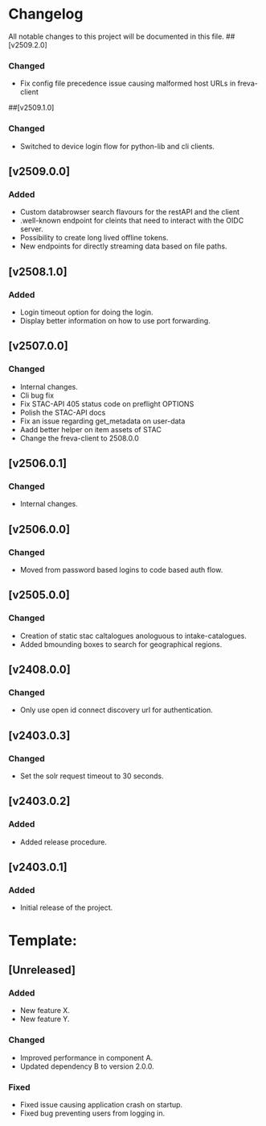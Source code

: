 # Changelog

All notable changes to this project will be documented in this file.
##[v2509.2.0]
### Changed
- Fix config file precedence issue causing malformed host URLs in freva-client

##[v2509.1.0]
### Changed
- Switched to device login flow for python-lib and cli clients.

## [v2509.0.0]
### Added
- Custom databrowser search flavours for the restAPI and the client
- .well-known endpoint for cleints that need to interact with the OIDC server.
- Possibility to create long lived offline tokens.
- New endpoints for directly streaming data based on file paths.

## [v2508.1.0]
### Added
 - Login timeout option for doing the login.
 - Display better information on how to use port forwarding.

## [v2507.0.0]
### Changed
 - Internal changes.
 - Cli bug fix
 - Fix STAC-API 405 status code on preflight OPTIONS
 - Polish the STAC-API docs
 - Fix an issue regarding get_metadata on user-data
 - Aadd better helper on item assets of STAC
 - Change the freva-client to 2508.0.0

## [v2506.0.1]
### Changed
 - Internal changes.

## [v2506.0.0]
### Changed
 - Moved from password based logins to code based auth flow.

## [v2505.0.0]
### Changed
- Creation of static stac caltalogues anologuous to intake-catalogues.
- Added bmounding boxes to search for geographical regions.

## [v2408.0.0]
### Changed
- Only use open id connect discovery url for authentication.

## [v2403.0.3]

### Changed
- Set the solr request timeout to 30 seconds.

## [v2403.0.2]

### Added
- Added release procedure.

## [v2403.0.1]

### Added
- Initial release of the project.


# Template:
## [Unreleased]

### Added
- New feature X.
- New feature Y.

### Changed
- Improved performance in component A.
- Updated dependency B to version 2.0.0.

### Fixed
- Fixed issue causing application crash on startup.
- Fixed bug preventing users from logging in.
